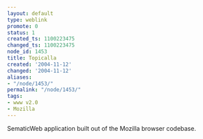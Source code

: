 ```yaml
---
layout: default
type: weblink
promote: 0
status: 1
created_ts: 1100223475
changed_ts: 1100223475
node_id: 1453
title: Topicalla
created: '2004-11-12'
changed: '2004-11-12'
aliases:
- "/node/1453/"
permalink: "/node/1453/"
tags:
- www v2.0
- Mozilla
---
```

SematicWeb application built out of the Mozilla browser codebase.
